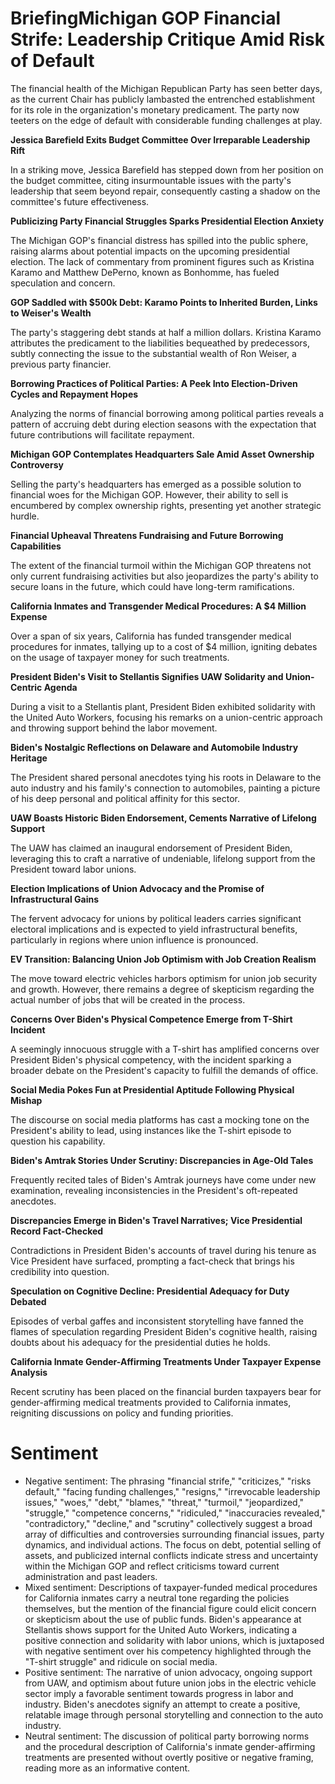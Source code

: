# Briefing**Michigan GOP Financial Strife: Leadership Critique Amid Risk of Default**

The financial health of the Michigan Republican Party has seen better days, as the current Chair has publicly lambasted the entrenched establishment for its role in the organization's monetary predicament. The party now teeters on the edge of default with considerable funding challenges at play.

**Jessica Barefield Exits Budget Committee Over Irreparable Leadership Rift**

In a striking move, Jessica Barefield has stepped down from her position on the budget committee, citing insurmountable issues with the party's leadership that seem beyond repair, consequently casting a shadow on the committee's future effectiveness.

**Publicizing Party Financial Struggles Sparks Presidential Election Anxiety**

The Michigan GOP's financial distress has spilled into the public sphere, raising alarms about potential impacts on the upcoming presidential election. The lack of commentary from prominent figures such as Kristina Karamo and Matthew DePerno, known as Bonhomme, has fueled speculation and concern.

**GOP Saddled with $500k Debt: Karamo Points to Inherited Burden, Links to Weiser's Wealth**

The party's staggering debt stands at half a million dollars. Kristina Karamo attributes the predicament to the liabilities bequeathed by predecessors, subtly connecting the issue to the substantial wealth of Ron Weiser, a previous party financier.

**Borrowing Practices of Political Parties: A Peek Into Election-Driven Cycles and Repayment Hopes**

Analyzing the norms of financial borrowing among political parties reveals a pattern of accruing debt during election seasons with the expectation that future contributions will facilitate repayment.

**Michigan GOP Contemplates Headquarters Sale Amid Asset Ownership Controversy**

Selling the party's headquarters has emerged as a possible solution to financial woes for the Michigan GOP. However, their ability to sell is encumbered by complex ownership rights, presenting yet another strategic hurdle.

**Financial Upheaval Threatens Fundraising and Future Borrowing Capabilities**

The extent of the financial turmoil within the Michigan GOP threatens not only current fundraising activities but also jeopardizes the party's ability to secure loans in the future, which could have long-term ramifications.

**California Inmates and Transgender Medical Procedures: A $4 Million Expense**

Over a span of six years, California has funded transgender medical procedures for inmates, tallying up to a cost of $4 million, igniting debates on the usage of taxpayer money for such treatments.

**President Biden's Visit to Stellantis Signifies UAW Solidarity and Union-Centric Agenda**

During a visit to a Stellantis plant, President Biden exhibited solidarity with the United Auto Workers, focusing his remarks on a union-centric approach and throwing support behind the labor movement.

**Biden's Nostalgic Reflections on Delaware and Automobile Industry Heritage**

The President shared personal anecdotes tying his roots in Delaware to the auto industry and his family's connection to automobiles, painting a picture of his deep personal and political affinity for this sector.

**UAW Boasts Historic Biden Endorsement, Cements Narrative of Lifelong Support**

The UAW has claimed an inaugural endorsement of President Biden, leveraging this to craft a narrative of undeniable, lifelong support from the President toward labor unions.

**Election Implications of Union Advocacy and the Promise of Infrastructural Gains**

The fervent advocacy for unions by political leaders carries significant electoral implications and is expected to yield infrastructural benefits, particularly in regions where union influence is pronounced.

**EV Transition: Balancing Union Job Optimism with Job Creation Realism**

The move toward electric vehicles harbors optimism for union job security and growth. However, there remains a degree of skepticism regarding the actual number of jobs that will be created in the process.

**Concerns Over Biden's Physical Competence Emerge from T-Shirt Incident**

A seemingly innocuous struggle with a T-shirt has amplified concerns over President Biden's physical competency, with the incident sparking a broader debate on the President's capacity to fulfill the demands of office.

**Social Media Pokes Fun at Presidential Aptitude Following Physical Mishap**

The discourse on social media platforms has cast a mocking tone on the President's ability to lead, using instances like the T-shirt episode to question his capability.

**Biden's Amtrak Stories Under Scrutiny: Discrepancies in Age-Old Tales**

Frequently recited tales of Biden's Amtrak journeys have come under new examination, revealing inconsistencies in the President's oft-repeated anecdotes.

**Discrepancies Emerge in Biden's Travel Narratives; Vice Presidential Record Fact-Checked**

Contradictions in President Biden's accounts of travel during his tenure as Vice President have surfaced, prompting a fact-check that brings his credibility into question.

**Speculation on Cognitive Decline: Presidential Adequacy for Duty Debated**

Episodes of verbal gaffes and inconsistent storytelling have fanned the flames of speculation regarding President Biden's cognitive health, raising doubts about his adequacy for the presidential duties he holds.

**California Inmate Gender-Affirming Treatments Under Taxpayer Expense Analysis**

Recent scrutiny has been placed on the financial burden taxpayers bear for gender-affirming medical treatments provided to California inmates, reigniting discussions on policy and funding priorities.
# Sentiment
- Negative sentiment: The phrasing "financial strife," "criticizes," "risks default," "facing funding challenges," "resigns," "irrevocable leadership issues," "woes," "debt," "blames," "threat," "turmoil," "jeopardized," "struggle," "competence concerns," "ridiculed," "inaccuracies revealed," "contradictory," "decline," and "scrutiny" collectively suggest a broad array of difficulties and controversies surrounding financial issues, party dynamics, and individual actions. The focus on debt, potential selling of assets, and publicized internal conflicts indicate stress and uncertainty within the Michigan GOP and reflect criticisms toward current administration and past leaders.
- Mixed sentiment: Descriptions of taxpayer-funded medical procedures for California inmates carry a neutral tone regarding the policies themselves, but the mention of the financial figure could elicit concern or skepticism about the use of public funds. Biden's appearance at Stellantis shows support for the United Auto Workers, indicating a positive connection and solidarity with labor unions, which is juxtaposed with negative sentiment over his competency highlighted through the "T-shirt struggle" and ridicule on social media.
- Positive sentiment: The narrative of union advocacy, ongoing support from UAW, and optimism about future union jobs in the electric vehicle sector imply a favorable sentiment towards progress in labor and industry. Biden's anecdotes signify an attempt to create a positive, relatable image through personal storytelling and connection to the auto industry.
- Neutral sentiment: The discussion of political party borrowing norms and the procedural description of California's inmate gender-affirming treatments are presented without overtly positive or negative framing, reading more as an informative content.